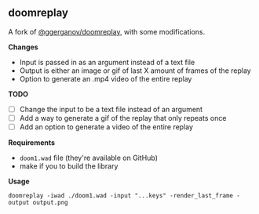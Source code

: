 ## doomreplay

A fork of [@ggerganov/doomreplay](https://github.com/ggerganov/doomreplay), with some modifications.

**Changes**

-   Input is passed in as an argument instead of a text file
-   Output is either an image or gif of last X amount of frames of the replay
-   Option to generate an .mp4 video of the entire replay

**TODO**

-   [ ] Change the input to be a text file instead of an argument
-   [ ] Add a way to generate a gif of the replay that only repeats once
-   [ ] Add an option to generate a video of the entire replay

**Requirements**

-   `doom1.wad` file (they're available on GitHub)
-   make if you to build the library

**Usage**

```
doomreplay -iwad ./doom1.wad -input "...keys" -render_last_frame -output output.png
```
